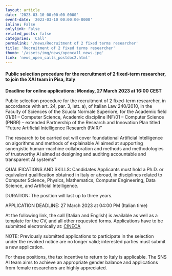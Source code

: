 ```yaml
---
layout: article
date: '2023-03-10 00:00:00-0000'
event-date: '2023-03-10 00:00:00-0000'
inline: False
onlylink: False
related_posts: false
categories: 'Call'
permalink: '/news/Recruitment of 2 fixed terms researcher'
title: 'Recruitment of 2 fixed terms researcher'
thumb: '/assets/img/news/opencall_news.jpg'
link: 'news_open_calls_postdoc2.html'
---
```

#### Public selection procedure for the recruitment of 2 fixed-term researcher, to join the XAI team in Pisa, Italy
**Deadline for online applications: Monday, 27 March 2023 at 16:00 CEST**

Public selection procedure for the recruitment of 2 fixed-term researcher, in accordance with art. 24, par. 3, lett. a), of Italian Law 240/2010, in the Faculty of Sciences of the Scuola Normale Superiore, for the Academic field 01/B1 – Computer Science, Academic discipline INF/01 – Computer Science (PNRR) – extended Partnership of the Research and Innovation Plan titled “Future Artificial Intelligence Research (FAIR)”


The research to be carried out will cover foundational Artificial Intelligence on algorithms and methods of explainable AI aimed at supporting synergistic human-machine collaboration and methods and methodologies of trustworthy AI aimed at designing and auditing accountable and transparent AI systems"

QUALIFICATIONS AND SKILLS: Candidates Applicants must hold a Ph.D. or equivalent qualification obtained in Italy or abroad, in disciplines related to Computer Science, Physics, Mathematics, Computer Engineering, Data Science, and Artificial Intelligence.

DURATION: The position will last up to three years.

APPLICATION DEADLINE: 27 March 2023 at 04:00 PM (Italian time)

At the following link, the call (Italian and English) is available as well as a template for the CV, and all other requested forms. Applications have to be submitted electronically at: [CINECA](https://pica.cineca.it/sns )

NOTE: Previously submitted applications to participate in the selection under the revoked notice are no longer valid; interested parties must submit a new application.

For these positions, the tax incentive to return to Italy is applicable. The SNS AI team aims to achieve an appropriate gender balance and applications from female researchers are highly appreciated.
